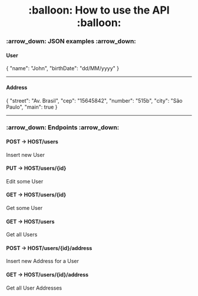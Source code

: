 <h1 align="center">:balloon: How to use the API :balloon:</h1>
<h3 align="left">:arrow_down: JSON examples :arrow_down:</h3>
<h4>User</h4>
<p>
{
    "name": "John",
    "birthDate": "dd/MM/yyyy"
}
</p>
<hr>
<h4>Address</h4>
<p>
{
    "street": "Av. Brasil",
    "cep": "15645842",
    "number": "515b",
    "city": "São Paulo",
    "main": true
}
</p>
<hr>



<h3 align="left">:arrow_down: Endpoints :arrow_down:</h3>

<h4 align="left">POST -> HOST/users</h4>
<p align="left">Insert new User</p>

<h4 align="left">PUT -> HOST/users/{id}</h4>
<p align="left">Edit some User</p>

<h4 align="left">GET -> HOST/users/{id}</h4>
<p align="left">Get some User</p>

<h4 align="left">GET -> HOST/users</h4>
<p align="left">Get all Users</p>

<h4 align="left">POST -> HOST/users/{id}/address</h4>
<p align="left">Insert new Address for a User</p>

<h4 align="left">GET -> HOST/users/{id}/address</h4>
<p align="left">Get all User Addresses</p>

